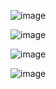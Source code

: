 ![image](https://github.com/user-attachments/assets/8d41c414-cfcc-41b0-b349-a13cbd2badf2)

![image](https://github.com/user-attachments/assets/4a52c5e5-5700-4d4b-9ed9-75825ba37c6d)

![image](https://github.com/user-attachments/assets/6a9ab034-4bf2-4eb3-b0d9-0532d83ad4e7)

![image](https://github.com/user-attachments/assets/07f7cc84-06b0-4039-8bb3-9b1386d8ac58)

